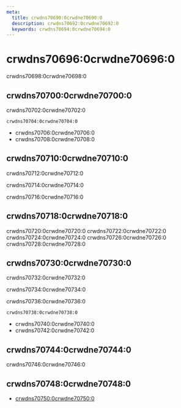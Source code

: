 ```yaml
---
meta:
  title: crwdns70690:0crwdne70690:0
  description: crwdns70692:0crwdne70692:0
  keywords: crwdns70694:0crwdne70694:0
---
```


# crwdns70696:0crwdne70696:0
crwdns70698:0crwdne70698:0

<entry-ad />

## crwdns70700:0crwdne70700:0
crwdns70702:0crwdne70702:0

`crwdns70704:0crwdne70704:0`
- crwdns70706:0crwdne70706:0
- crwdns70708:0crwdne70708:0


## crwdns70710:0crwdne70710:0
crwdns70712:0crwdne70712:0

  crwdns70714:0crwdne70714:0

  crwdns70716:0crwdne70716:0

## crwdns70718:0crwdne70718:0
crwdns70720:0crwdne70720:0
<alert type="success">crwdns70722:0crwdne70722:0</alert>
<alert type="info">crwdns70724:0crwdne70724:0</alert>
<alert type="warning">crwdns70726:0crwdne70726:0</alert>
<alert type="error">crwdns70728:0crwdne70728:0</alert>

## crwdns70730:0crwdne70730:0
crwdns70732:0crwdne70732:0

  crwdns70734:0crwdne70734:0

  crwdns70736:0crwdne70736:0

  `crwdns70738:0crwdne70738:0`
  - crwdns70740:0crwdne70740:0
  - crwdns70742:0crwdne70742:0

## crwdns70744:0crwdne70744:0
crwdns70746:0crwdne70746:0

## crwdns70748:0crwdne70748:0
  - [crwdns70750:0crwdne70750:0]()

<endmatter />
